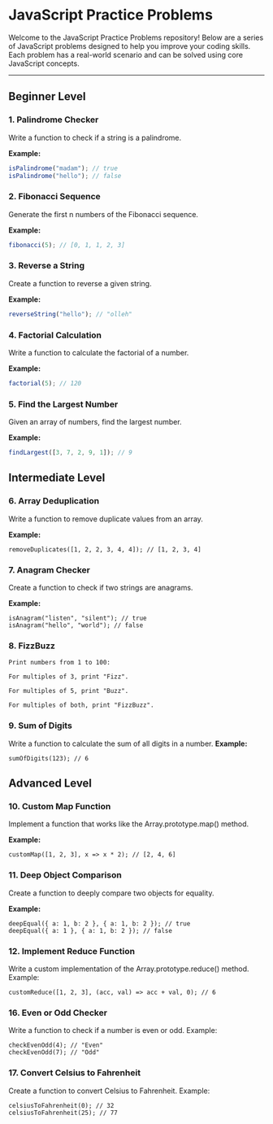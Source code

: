 # JavaScript Practice Problems

Welcome to the JavaScript Practice Problems repository! Below are a series of JavaScript problems designed to help you improve your coding skills. Each problem has a real-world scenario and can be solved using core JavaScript concepts.

---

## Beginner Level

### 1. Palindrome Checker
Write a function to check if a string is a palindrome.

**Example:**
```javascript
isPalindrome("madam"); // true
isPalindrome("hello"); // false
```

### 2. Fibonacci Sequence
Generate the first n numbers of the Fibonacci sequence.

**Example:**
```javascript
fibonacci(5); // [0, 1, 1, 2, 3]
```

### 3. Reverse a String
Create a function to reverse a given string.

**Example:**
```javascript
reverseString("hello"); // "olleh"
```

### 4. Factorial Calculation
Write a function to calculate the factorial of a number.

**Example:**
```javascript
factorial(5); // 120
```

### 5. Find the Largest Number
Given an array of numbers, find the largest number.

**Example:**
```javascript
findLargest([3, 7, 2, 9, 1]); // 9
```

## Intermediate Level

### 6. Array Deduplication
Write a function to remove duplicate values from an array.

**Example:**
```
removeDuplicates([1, 2, 2, 3, 4, 4]); // [1, 2, 3, 4]
```

### 7. Anagram Checker
Create a function to check if two strings are anagrams.

**Example:**
```
isAnagram("listen", "silent"); // true
isAnagram("hello", "world"); // false

```

### 8. FizzBuzz
```
Print numbers from 1 to 100:

For multiples of 3, print "Fizz".

For multiples of 5, print "Buzz".

For multiples of both, print "FizzBuzz".
```

### 9. Sum of Digits
Write a function to calculate the sum of all digits in a number.
**Example:**

```
sumOfDigits(123); // 6

```

## Advanced Level


### 10. Custom Map Function
Implement a function that works like the Array.prototype.map() method.

**Example:**

```
customMap([1, 2, 3], x => x * 2); // [2, 4, 6]

```

### 11. Deep Object Comparison
Create a function to deeply compare two objects for equality.

**Example:**

```
deepEqual({ a: 1, b: 2 }, { a: 1, b: 2 }); // true
deepEqual({ a: 1 }, { a: 1, b: 2 }); // false

```

### 12. Implement Reduce Function
Write a custom implementation of the Array.prototype.reduce() method.
Example:

```
customReduce([1, 2, 3], (acc, val) => acc + val, 0); // 6

```

###  16. Even or Odd Checker
Write a function to check if a number is even or odd.
Example:


```
checkEvenOdd(4); // "Even"
checkEvenOdd(7); // "Odd"

```

###  17. Convert Celsius to Fahrenheit
Create a function to convert Celsius to Fahrenheit.
Example:


```
celsiusToFahrenheit(0); // 32
celsiusToFahrenheit(25); // 77

```